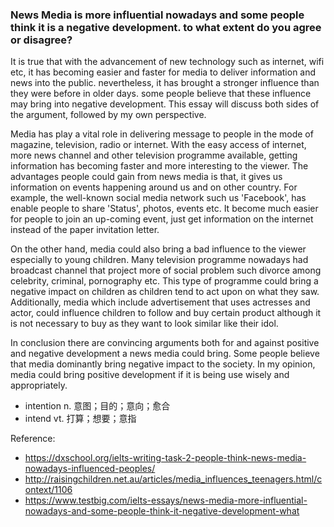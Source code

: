 ### News Media is more influential nowadays and some people think it is a negative development. to what extent do you agree or disagree?

It is true that with the advancement of new technology such as internet, wifi etc, it has becoming easier and faster for media to deliver information and news into the public. nevertheless, it has brought a stronger influence than they were before in older days. some people believe that these influence may bring into negative development. This essay will discuss both sides of the argument, followed by my own perspective.

Media has play a vital role in delivering message to people in the mode of magazine, television, radio or internet. With the easy access of internet, more news channel and other television programme available, getting information has becoming faster and more interesting to the viewer. The advantages people could gain from news media is that, it gives us information on events happening around us and on other country. For example, the well-known social media network such us 'Facebook', has enable people to share 'Status', photos, events etc. It become much easier for people to join an up-coming event, just get information on the internet instead of the paper invitation letter.

On the other hand, media could also bring a bad influence to the viewer especially to young children. Many television programme nowadays had broadcast channel that project more of social problem such divorce among celebrity, criminal, pornography etc. This type of programme could bring a negative impact on children as children tend to act upon on what they saw. Additionally, media which include advertisement that uses actresses and actor, could influence children to follow and buy certain product although it is not necessary to buy as they want to look similar like their idol.

In conclusion there are convincing arguments both for and against positive and negative development a news media could bring. Some people believe that media dominantly bring negative impact to the society. In my opinion, media could bring positive development if it is being use wisely and appropriately.

- intention n. 意图；目的；意向；愈合
- intend vt. 打算；想要；意指

Reference:

- https://dxschool.org/ielts-writing-task-2-people-think-news-media-nowadays-influenced-peoples/
- http://raisingchildren.net.au/articles/media_influences_teenagers.html/context/1106
- https://www.testbig.com/ielts-essays/news-media-more-influential-nowadays-and-some-people-think-it-negative-development-what
